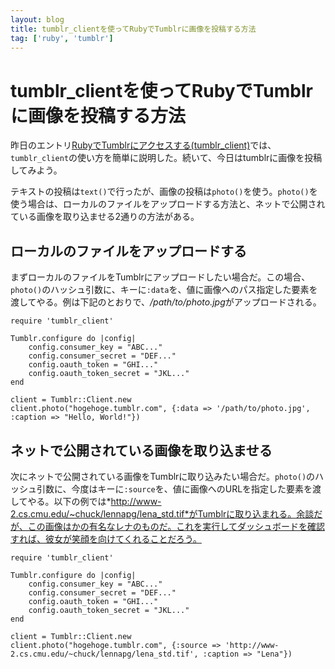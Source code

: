 ```yaml
---
layout: blog
title: tumblr_clientを使ってRubyでTumblrに画像を投稿する方法
tag: ['ruby', 'tumblr']
---
```


# tumblr_clientを使ってRubyでTumblrに画像を投稿する方法

昨日のエントリ[RubyでTumblrにアクセスする(tumblr_client)](http://www.xmisao.com/2013/10/06/ruby-tumblr-client.html)では、`tumblr_client`の使い方を簡単に説明した。続いて、今日はtumblrに画像を投稿してみよう。

テキストの投稿は`text()`で行ったが、画像の投稿は`photo()`を使う。`photo()`を使う場合は、ローカルのファイルをアップロードする方法と、ネットで公開されている画像を取り込ませる2通りの方法がある。

## ローカルのファイルをアップロードする

まずローカルのファイルをTumblrにアップロードしたい場合だ。この場合、`photo()`のハッシュ引数に、キーに`:data`を、値に画像へのパス指定した要素を渡してやる。例は下記のとおりで、*/path/to/photo.jpg*がアップロードされる。

~~~~
require 'tumblr_client'

Tumblr.configure do |config|
	config.consumer_key = "ABC..."
	config.consumer_secret = "DEF..."
	config.oauth_token = "GHI..."
	config.oauth_token_secret = "JKL..."
end

client = Tumblr::Client.new
client.photo("hogehoge.tumblr.com", {:data => '/path/to/photo.jpg', :caption => "Hello, World!"})
~~~~

## ネットで公開されている画像を取り込ませる

次にネットで公開されている画像をTumblrに取り込みたい場合だ。`photo()`のハッシュ引数に、今度はキーに`:source`を、値に画像へのURLを指定した要素を渡してやる。以下の例では*http://www-2.cs.cmu.edu/~chuck/lennapg/lena_std.tif*がTumblrに取り込まれる。余談だが、この画像はかの有名なレナのものだ。これを実行してダッシュボードを確認すれば、彼女が笑顔を向けてくれることだろう。

~~~~
require 'tumblr_client'

Tumblr.configure do |config|
	config.consumer_key = "ABC..."
	config.consumer_secret = "DEF..."
	config.oauth_token = "GHI..."
	config.oauth_token_secret = "JKL..."
end

client = Tumblr::Client.new
client.photo("hogehoge.tumblr.com", {:source => 'http://www-2.cs.cmu.edu/~chuck/lennapg/lena_std.tif', :caption => "Lena"})
~~~~
